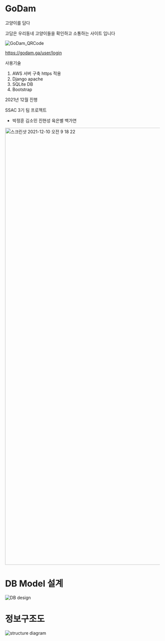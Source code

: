 # GoDam
고양이를 담다

고담은 우리동네 고양이들을 확인하고 소통하는 사이트 입니다

![GoDam_QRCode](https://user-images.githubusercontent.com/91243743/145690888-dda2130b-7d34-4413-9a45-0a1a5d4bde05.jpg)

https://godam.ga/user/login

사용기술
1. AWS 서버 구축 https 적용
2. Django apache
3. SQLite DB
4. Bootstrap

2021년 12월 진행

SSAC 3기 팀 프로젝트
- 박정훈 김소민 진현성 육은별 백가연

<img width="1418" alt="스크린샷 2021-12-10 오전 9 18 22" src="https://user-images.githubusercontent.com/91243743/145690843-1ae3751b-5983-408a-a6c7-6e038d5a73d5.png">

# DB Model 설계

![DB design](https://user-images.githubusercontent.com/91243743/146886418-c37ab7f3-e1d1-49a9-b632-ea4528775dd8.png)

# 정보구조도

![structure diagram](https://user-images.githubusercontent.com/91243743/146886523-ba620208-ddaa-4070-8a3d-10ea91041f8f.png)
